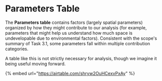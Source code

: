 # Parameters Table

The **Parameters table** contains factors (largely spatial parameters) organized by how they might contribute to our analysis (for example, parameters that might help us understand how much space is undevelopable due to environmental factors). Consistent with the scope's summary of Task 3.1, some parameters fall within multiple contribution categories.

A table like this is not strictly necessary for analysis, though we imagine it being useful moving forward.

{% embed url="https://airtable.com/shryw2OuHCexvPxAy" %}

